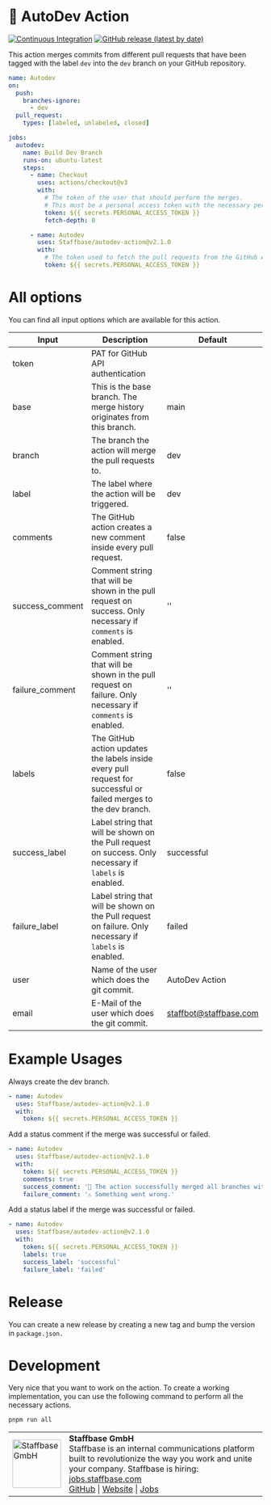 # 👷 AutoDev Action

[![Continuous Integration](https://github.com/Staffbase/autodev-action/actions/workflows/integration.yml/badge.svg)](https://github.com/Staffbase/autodev-action/actions/workflows/integration.yml)
[![GitHub release (latest by date)](https://img.shields.io/github/v/release/Staffbase/autodev-action)](https://github.com/Staffbase/autodev-action/releases)

This action merges commits from different pull requests that have been tagged with the label `dev` into the `dev` branch on your GitHub repository.

```yaml
name: Autodev
on:
  push:
    branches-ignore:
      - dev
  pull_request:
    types: [labeled, unlabeled, closed]

jobs:
  autodev:
    name: Build Dev Branch
    runs-on: ubuntu-latest
    steps:
      - name: Checkout
        uses: actions/checkout@v3
        with:
          # The token of the user that should perform the merges. 
          # This must be a personal access token with the necessary permissions
          token: ${{ secrets.PERSONAL_ACCESS_TOKEN }}
          fetch-depth: 0

      - name: Autodev
        uses: Staffbase/autodev-action@v2.1.0
        with:
          # The token used to fetch the pull requests from the GitHub API
          token: ${{ secrets.PERSONAL_ACCESS_TOKEN }}
```

# All options

You can find all input options which are available for this action.

| **Input**       | **Description**                                                                                                                                                                               | **Default**            |
|-----------------|-----------------------------------------------------------------------------------------------------------------------------------------------------------------------------------------------|------------------------|
| token           | PAT for GitHub API authentication                                                                                                                                                             |                        |
| base            | This is the base branch. The merge history originates from this branch.                                                                                                                       | main                   |
| branch          | The branch the action will merge the pull requests to.                                                                                                                                        | dev                    |
| label           | The label where the action will be triggered.                                                                                                                                                 | dev                    |
| comments        | The GitHub action creates a new comment inside every pull request.                                                                                                                            | false                  |
| success_comment | Comment string that will be shown in the pull request on success. Only necessary if `comments` is enabled.                                                                                    | ''                     |
| failure_comment | Comment string that will be shown in the pull request on failure. Only necessary if `comments` is enabled.                                                                                    | ''                     |
| labels          | The GitHub action updates the labels inside every pull request for successful or failed merges to the dev branch.                                                                             | false                  |
| success_label   | Label string that will be shown on the Pull request on success. Only necessary if `labels` is enabled.                                                                                        | successful             |
| failure_label   | Label string that will be shown on the Pull request on failure. Only necessary if `labels` is enabled.                                                                                        | failed                 |
| user            | Name of the user which does the git commit.                                                                                                                                                   | AutoDev Action         |
| email           | E-Mail of the user which does the git commit.                                                                                                                                                 | staffbot@staffbase.com |

# Example Usages

Always create the dev branch.

```yaml
- name: Autodev
  uses: Staffbase/autodev-action@v2.1.0
  with:
    token: ${{ secrets.PERSONAL_ACCESS_TOKEN }}
```

Add a status comment if the merge was successful or failed.

```yaml
- name: Autodev
  uses: Staffbase/autodev-action@v2.1.0
  with:
    token: ${{ secrets.PERSONAL_ACCESS_TOKEN }}
    comments: true
    success_comment: '🎉 The action successfully merged all branches with the dev label.'
    failure_comment: '⚠️ Something went wrong.'
```

Add a status label if the merge was successful or failed.

```yaml
- name: Autodev
  uses: Staffbase/autodev-action@v2.1.0
  with:
    token: ${{ secrets.PERSONAL_ACCESS_TOKEN }}
    labels: true
    success_label: 'successful'
    failure_label: 'failed'
```

# Release

You can create a new release by creating a new tag and bump the version in `package.json.`

# Development

Very nice that you want to work on the action. To create a working implementation, you can use the following command to perform all the necessary actions.

```bash
pnpm run all
```

<table>
  <tr>
    <td>
      <img src="docs/assets/images/staffbase.png" alt="Staffbase GmbH" width="96" />
    </td>
    <td>
      <b>Staffbase GmbH</b>
      <br />Staffbase is an internal communications platform built to revolutionize the way you work and unite your company. Staffbase is hiring: <a href="https://jobs.staffbase.com" target="_blank" rel="noreferrer">jobs.staffbase.com</a>
      <br /><a href="https://github.com/Staffbase" target="_blank" rel="noreferrer">GitHub</a> | <a href="https://staffbase.com/" target="_blank" rel="noreferrer">Website</a> | <a href="https://jobs.staffbase.com" target="_blank" rel="noreferrer">Jobs</a>
    </td>
  </tr>
</table>
